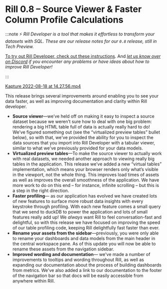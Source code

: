 # Rill 0.8 – Source Viewer & Faster Column Profile Calculations

:::note
⚡ *Rill Developer is a tool that makes it effortless to transform your datasets with SQL. These are our release notes for our `0.8` release, still in Tech Preview.*

[To try out Rill Developer, check out these instructions](https://github.com/rilldata/rill-developer#install-locally).
And *[let us know over on Discord](https://bit.ly/3bbcSl9) if you encounter any problems or have ideas about how to improve Rill Developer!*

:::

[Kapture 2022-08-18 at 14.27.56.mp4](Rill%200%208%20%E2%80%93%20Source%20Viewer%20&%20Faster%20Column%20Profile%20C%20f04570409c144dfb99c8d333da31d8f3/Kapture_2022-08-18_at_14.27.56.mp4)

This release brings several improvements around enabling you to see your data faster, as well as improving documentation and clarity within Rill developer. 

- **Source viewer**—we’ve held off on making it easy to inspect a source dataset because we weren’t sure how to deal with one big problem: rendering a big HTML table full of data is actually really hard to do! We’ve figured something out (see the “virtualized preview tables” bullet below), so with that, we've provided the ability for you to inspect the data sources that you import into Rill Developer with a tabular viewer, similar to what we've previously provided for your data models.
- **Virtualized preview tables**—To make the source viewer to actually work with real datasets, we needed another approach to viewing really big tables in the application. This release we’ve added a new “virtual tables” implementation, which means your browser renders only what’s visible in the viewport, not the whole thing. This improves load times of assets as well as improves the overall smoothness of the application. We have more work to do on this end – for instance, infinite scrolling – but this is a step in the right direction.
- **Faster profiling**— as our application has evolved we have created lots of new features to surface more robust data insights with every keystroke through profiling. With each new feature comes a small query that we send to duckDB to power the application and lots of small features really add up! We *always* want Rill to feel conversation-fast and delightful, so with this release we have focused on improving the speed of our table profiling code, keeping Rill delightfully fast faster than ever.
- **Rename your assets from the sidebar**—previously, you were only able to rename your dashboards and data models from the main header in the central workspace pane. As of this update you will now be able to rename these assets from the navigation sidebar.
- **Improved wording and documentation**— we've made a number of improvements to tooltips and wording throughout Rill, as well as expanding our documentation about the process of building dashboards from metrics. We've also added a link to our documentation to the footer of the navigation bar so that docs will be easily accessible from anywhere within Rill.